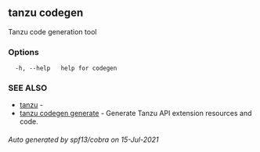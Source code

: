 ## tanzu codegen

Tanzu code generation tool

### Options

```
  -h, --help   help for codegen
```

### SEE ALSO

* [tanzu](tanzu.md)     -
* [tanzu codegen generate](tanzu_codegen_generate.md)     - Generate Tanzu API extension resources and code.

###### Auto generated by spf13/cobra on 15-Jul-2021
